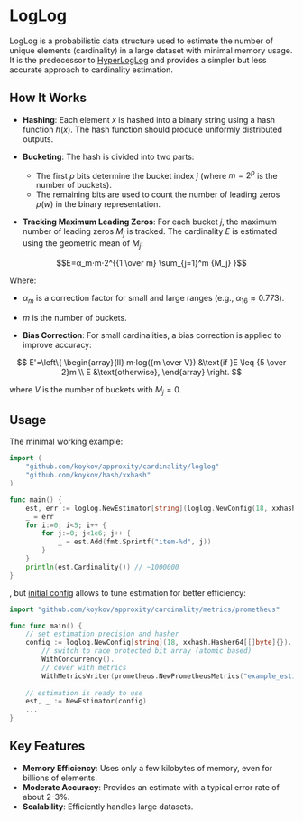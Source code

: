 # LogLog

LogLog is a probabilistic data structure used to estimate the number of unique elements (cardinality) in a large dataset
with minimal memory usage. It is the predecessor to [HyperLogLog](../hyperloglog) and provides a simpler but less accurate
approach to cardinality estimation.

## How It Works

* **Hashing**: Each element $x$ is hashed into a binary string using a hash function $h(x)$. The hash function should
produce uniformly distributed outputs.

* **Bucketing**: The hash is divided into two parts:
  * The first $p$ bits determine the bucket index $j$ (where $m = 2^p$ is the number of buckets).
  * The remaining bits are used to count the number of leading zeros $ρ(w)$ in the binary representation.

* **Tracking Maximum Leading Zeros**: For each bucket $j$, the maximum number of leading zeros $M_j$ is tracked. The
cardinality $E$ is estimated using the geometric mean of $M_j$:

$$E=α_m⋅m⋅2^{{1 \over m} \sum_{j=1}^m {M_j} }$$

Where:
  * $α_m$ is a correction factor for small and large ranges (e.g., $α_{16}≈0.773$).
  * $m$ is the number of buckets.

* **Bias Correction**: For small cardinalities, a bias correction is applied to improve accuracy:

$$
E'=\left\{
\begin{array}{ll}
m⋅log({m \over V}) &\text{if }E \leq {5 \over 2}m \\
E &\text{otherwise},
\end{array}
\right.
$$

where $V$ is the number of buckets with $M_j=0$.

## Usage

The minimal working example:
```go
import (
    "github.com/koykov/approxity/cardinality/loglog"
    "github.com/koykov/hash/xxhash"
)

func main() {
    est, err := loglog.NewEstimator[string](loglog.NewConfig(18, xxhash.Hasher64[[]byte]{}))
    _ = err
    for i:=0; i<5; i++ {
        for j:=0; j<1e6; j++ {
            _ = est.Add(fmt.Sprintf("item-%d", j))
        }	
    }
    println(est.Cardinality()) // ~1000000
}
```
, but [initial config](config.go) allows to tune estimation for better efficiency:
```go
import "github.com/koykov/approxity/cardinality/metrics/prometheus"

func func main() {
    // set estimation precision and hasher
    config := loglog.NewConfig[string](18, xxhash.Hasher64[[]byte]{}).
        // switch to race protected bit array (atomic based)
        WithConcurrency().
        // cover with metrics
        WithMetricsWriter(prometheus.NewPrometheusMetrics("example_estimation"))
    
    // estimation is ready to use
    est, _ := NewEstimator(config)
    ...
}
```

## Key Features

* **Memory Efficiency**: Uses only a few kilobytes of memory, even for billions of elements.
* **Moderate Accuracy**: Provides an estimate with a typical error rate of about 2-3%.
* **Scalability**: Efficiently handles large datasets.
